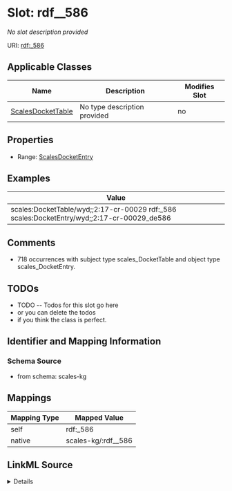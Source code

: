 

# Slot: rdf__586


_No slot description provided_





URI: [rdf:_586](http://www.w3.org/1999/02/22-rdf-syntax-ns#_586)



<!-- no inheritance hierarchy -->





## Applicable Classes

| Name | Description | Modifies Slot |
| --- | --- | --- |
| [ScalesDocketTable](../classes/ScalesDocketTable.md) | No type description provided |  no  |







## Properties

* Range: [ScalesDocketEntry](../classes/ScalesDocketEntry.md)






## Examples

| Value |
| --- |
| scales:DocketTable/wyd;;2:17-cr-00029 rdf:_586 scales:DocketEntry/wyd;;2:17-cr-00029_de586 |

## Comments

* 718 occurrences with subject type scales_DocketTable and object type scales_DocketEntry.

## TODOs

* TODO -- Todos for this slot go here
* or you can delete the todos
* if you think the class is perfect.

## Identifier and Mapping Information







### Schema Source


* from schema: scales-kg




## Mappings

| Mapping Type | Mapped Value |
| ---  | ---  |
| self | rdf:_586 |
| native | scales-kg/:rdf__586 |




## LinkML Source

<details>
```yaml
name: rdf__586
description: No slot description provided
todos:
- TODO -- Todos for this slot go here
- or you can delete the todos
- if you think the class is perfect.
comments:
- 718 occurrences with subject type scales_DocketTable and object type scales_DocketEntry.
examples:
- value: scales:DocketTable/wyd;;2:17-cr-00029 rdf:_586 scales:DocketEntry/wyd;;2:17-cr-00029_de586
from_schema: scales-kg
rank: 1000
slot_uri: rdf:_586
alias: rdf__586
domain_of:
- scales_DocketTable
range: scales_DocketEntry

```
</details>